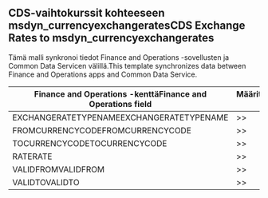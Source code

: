 ## <a name="cds-exchange-rates-to-msdyn_currencyexchangerates"></a><span data-ttu-id="d384a-101">CDS-vaihtokurssit kohteeseen msdyn_currencyexchangerates</span><span class="sxs-lookup"><span data-stu-id="d384a-101">CDS Exchange Rates to msdyn_currencyexchangerates</span></span>

<span data-ttu-id="d384a-102">Tämä malli synkronoi tiedot Finance and Operations -sovellusten ja Common Data Servicen välillä.</span><span class="sxs-lookup"><span data-stu-id="d384a-102">This template synchronizes data between Finance and Operations apps and Common Data Service.</span></span>

<span data-ttu-id="d384a-103">Finance and Operations -kenttä</span><span class="sxs-lookup"><span data-stu-id="d384a-103">Finance and Operations field</span></span> | <span data-ttu-id="d384a-104">Määritystyyppi</span><span class="sxs-lookup"><span data-stu-id="d384a-104">Map type</span></span> | <span data-ttu-id="d384a-105">Muu Dynamics 365 -kenttä</span><span class="sxs-lookup"><span data-stu-id="d384a-105">Other Dynamics 365 field</span></span> | <span data-ttu-id="d384a-106">Oletusarvo</span><span class="sxs-lookup"><span data-stu-id="d384a-106">Default value</span></span>
---|---|---|---
<span data-ttu-id="d384a-107">EXCHANGERATETYPENAME</span><span class="sxs-lookup"><span data-stu-id="d384a-107">EXCHANGERATETYPENAME</span></span> | >> | <span data-ttu-id="d384a-108">msdyn_exchangeratetypename</span><span class="sxs-lookup"><span data-stu-id="d384a-108">msdyn_exchangeratetypename</span></span> | 
<span data-ttu-id="d384a-109">FROMCURRENCYCODE</span><span class="sxs-lookup"><span data-stu-id="d384a-109">FROMCURRENCYCODE</span></span> | >> | <span data-ttu-id="d384a-110">msdyn_fromcurrencycode</span><span class="sxs-lookup"><span data-stu-id="d384a-110">msdyn_fromcurrencycode</span></span> | 
<span data-ttu-id="d384a-111">TOCURRENCYCODE</span><span class="sxs-lookup"><span data-stu-id="d384a-111">TOCURRENCYCODE</span></span> | >> | <span data-ttu-id="d384a-112">msdyn_tocurrencycode</span><span class="sxs-lookup"><span data-stu-id="d384a-112">msdyn_tocurrencycode</span></span> | 
<span data-ttu-id="d384a-113">RATE</span><span class="sxs-lookup"><span data-stu-id="d384a-113">RATE</span></span> | >> | <span data-ttu-id="d384a-114">msdyn_exchangerate</span><span class="sxs-lookup"><span data-stu-id="d384a-114">msdyn_exchangerate</span></span> | 
<span data-ttu-id="d384a-115">VALIDFROM</span><span class="sxs-lookup"><span data-stu-id="d384a-115">VALIDFROM</span></span> | >> | <span data-ttu-id="d384a-116">msdyn_validfrom</span><span class="sxs-lookup"><span data-stu-id="d384a-116">msdyn_validfrom</span></span> | 
<span data-ttu-id="d384a-117">VALIDTO</span><span class="sxs-lookup"><span data-stu-id="d384a-117">VALIDTO</span></span> | >> | <span data-ttu-id="d384a-118">msdyn_validto</span><span class="sxs-lookup"><span data-stu-id="d384a-118">msdyn_validto</span></span> | 
